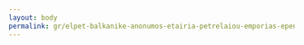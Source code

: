 ```yaml
---
layout: body
permalink: gr/elpet-balkanike-anonumos-etairia-petrelaiou-emporias-ependuseon/
---
```


